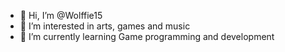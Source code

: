 - 👋 Hi, I’m @Wolffie15
- 👀 I’m interested in arts, games and music
- 🌱 I’m currently learning Game programming and development

<!---
Wolffie15/Wolffie15 is a ✨ special ✨ repository because its `README.md` (this file) appears on your GitHub profile.
You can click the Preview link to take a look at your changes.
--->
